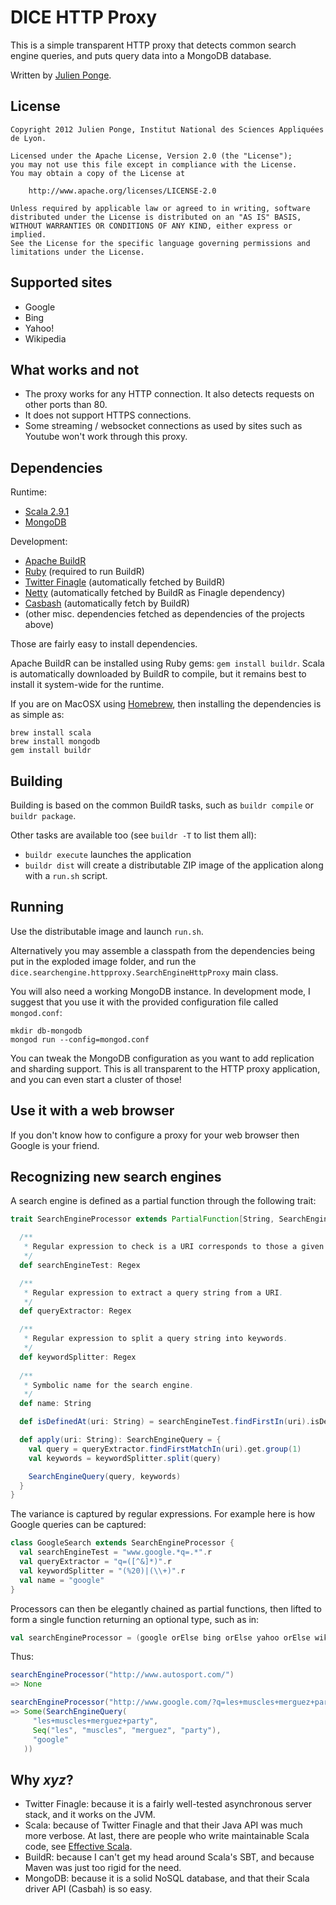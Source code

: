 # DICE HTTP Proxy

This is a simple transparent HTTP proxy that detects common search engine queries, and puts query data into a MongoDB database.

Written by [Julien Ponge](http://julien.ponge.info/).

## License

    Copyright 2012 Julien Ponge, Institut National des Sciences Appliquées de Lyon.

    Licensed under the Apache License, Version 2.0 (the "License");
    you may not use this file except in compliance with the License.
    You may obtain a copy of the License at

        http://www.apache.org/licenses/LICENSE-2.0

    Unless required by applicable law or agreed to in writing, software
    distributed under the License is distributed on an "AS IS" BASIS,
    WITHOUT WARRANTIES OR CONDITIONS OF ANY KIND, either express or implied.
    See the License for the specific language governing permissions and
    limitations under the License.

## Supported sites

* Google
* Bing
* Yahoo!
* Wikipedia

## What works and not

* The proxy works for any HTTP connection. It also detects requests on other ports than 80.
* It does not support HTTPS connections.
* Some streaming / websocket connections as used by sites such as Youtube won't work through this proxy.

## Dependencies

Runtime:

* [Scala 2.9.1](http://www.scala-lang.org/)
* [MongoDB](http://www.mongodb.org/)

Development:

* [Apache BuildR](http://buildr.apache.org/)
* [Ruby](http://www.ruby-lang.org/) (required to run BuildR)
* [Twitter Finagle](http://twitter.github.com/finagle/) (automatically fetched by BuildR)
* [Netty](http://netty.io/) (automatically fetched by BuildR as Finagle dependency)
* [Casbash](http://api.mongodb.org/scala/casbah/current/) (automatically fetch by BuildR)
* (other misc. dependencies fetched as dependencies of the projects above)

Those are fairly easy to install dependencies.

Apache BuildR can be installed using Ruby gems: `gem install buildr`. Scala is automatically downloaded by BuildR to compile, but it remains best to install it system-wide for the runtime.

If you are on MacOSX using [Homebrew](http://mxcl.github.com/homebrew/), then installing the dependencies is as simple as:

    brew install scala
    brew install mongodb
    gem install buildr

## Building

Building is based on the common BuildR tasks, such as `buildr compile` or `buildr package`.

Other tasks are available too (see `buildr -T` to list them all):

* `buildr execute` launches the application
* `buildr dist` will create a distributable ZIP image of the application along with a `run.sh` script.

## Running

Use the distributable image and launch `run.sh`.

Alternatively you may assemble a classpath from the dependencies being put in the exploded image folder, and run the `dice.searchengine.httpproxy.SearchEngineHttpProxy` main class.

You will also need a working MongoDB instance. In development mode, I suggest that you use it with the provided configuration file called `mongod.conf`:

    mkdir db-mongodb
    mongod run --config=mongod.conf

You can tweak the MongoDB configuration as you want to add replication and sharding support. This is all transparent to the HTTP proxy application, and you can even start a cluster of those!

## Use it with a web browser

If you don't know how to configure a proxy for your web browser then Google is your friend.

## Recognizing new search engines

A search engine is defined as a partial function through the following trait:

```scala
trait SearchEngineProcessor extends PartialFunction[String, SearchEngineQuery] {

  /**
   * Regular expression to check is a URI corresponds to those a given search engine.
   */
  def searchEngineTest: Regex

  /**
   * Regular expression to extract a query string from a URI.
   */
  def queryExtractor: Regex

  /**
   * Regular expression to split a query string into keywords.
   */
  def keywordSplitter: Regex
  
  /**
   * Symbolic name for the search engine.
   */
  def name: String

  def isDefinedAt(uri: String) = searchEngineTest.findFirstIn(uri).isDefined

  def apply(uri: String): SearchEngineQuery = {
    val query = queryExtractor.findFirstMatchIn(uri).get.group(1)
    val keywords = keywordSplitter.split(query)

    SearchEngineQuery(query, keywords)
  }
}
```

The variance is captured by regular expressions. For example here is how Google queries can be captured:

```scala
class GoogleSearch extends SearchEngineProcessor {
  val searchEngineTest = "www.google.*q=.*".r
  val queryExtractor = "q=([^&]*)".r
  val keywordSplitter = "(%20)|(\\+)".r
  val name = "google"
}
```

Processors can then be elegantly chained as partial functions, then lifted to form a single function returning an optional type, such as in:

```scala
val searchEngineProcessor = (google orElse bing orElse yahoo orElse wikipedia).lift
```

Thus:

```scala
searchEngineProcessor("http://www.autosport.com/")
=> None

searchEngineProcessor("http://www.google.com/?q=les+muscles+merguez+party")
=> Some(SearchEngineQuery(
     "les+muscles+merguez+party",
     Seq("les", "muscles", "merguez", "party"),
     "google"
   ))
```

## Why *xyz*?

* Twitter Finagle: because it is a fairly well-tested asynchronous server stack, and it works on the JVM.
* Scala: because of Twitter Finagle and that their Java API was much more verbose. At last, there are people who write maintainable Scala code, see [Effective Scala](http://twitter.github.com/effectivescala/).
* BuildR: because I can't get my head around Scala's SBT, and because Maven was just too rigid for the need.
* MongoDB: because it is a solid NoSQL database, and that their Scala driver API (Casbah) is so easy.
